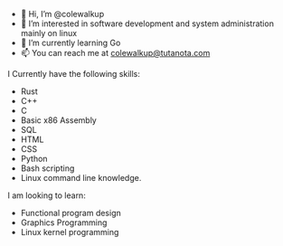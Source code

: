 - 👋 Hi, I’m @colewalkup
- 👀 I’m interested in software development and system administration mainly on linux
- 🌱 I’m currently learning Go
- 📫 You can reach me at colewalkup@tutanota.com

I Currently have the following skills:
- Rust
- C++
- C
- Basic x86 Assembly
- SQL
- HTML
- CSS
- Python
- Bash scripting
- Linux command line knowledge.
 
I am looking to learn:
- Functional program design
- Graphics Programming
- Linux kernel programming



<!---
colewalkup/colewalkup is a ✨ special ✨ repository because its `README.md` (this file) appears on your GitHub profile.
You can click the Preview link to take a look at your changes.
--->
